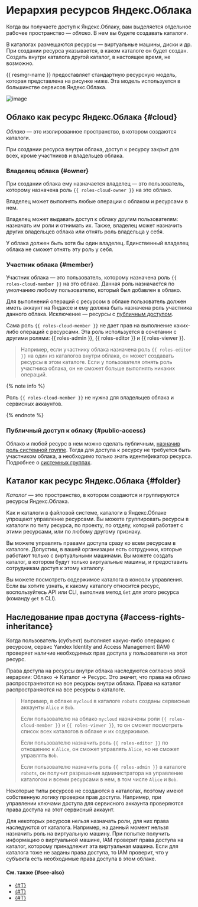 # Иерархия ресурсов Яндекс.Облака

Когда вы получаете доступ к Яндекс.Облаку, вам выделяется отдельное рабочее пространство — _облако_. В нем вы будете создавать каталоги.

В каталогах размещаются ресурсы — виртуальные машины, диски и др. При создании ресурса указывается, в каком каталоге он будет создан. Создать внутри каталога другой каталог, в настоящее время, не возможно.

{{ resmgr-name }} предоставляет стандартную ресурсную модель, которая представлена на рисунке ниже. Эта модель используется в большинстве сервисов Яндекс.Облака.

![image](../../_assets/resource-structure.png)

## Облако как ресурс Яндекс.Облака {#cloud}

_Облако_ — это изолированное пространство, в котором создаются каталоги. 

При создании ресурса внутри облака, доступ к ресурсу закрыт для всех, кроме участников и владельцев облака.

### Владелец облака {#owner}

При создании облака ему назначается владелец — это пользователь, которому назначена роль `{{ roles-cloud-owner }}` на это облако.

Владелец может выполнять любые операции с облаком и ресурсами в нем.

Владелец может выдавать доступ к облаку другим пользователям: назначать им роли и отнимать их. Также, владелец может назначить других владельцев облака или отнять роль владельца у себя.

У облака должен быть хотя бы один владелец. Единственный владелец облака не сможет отнять эту роль у себя.

### Участник облака {#member}

Участник облака — это пользователь, которому назначена роль `{{ roles-cloud-member }}` на это облако. Данная роль назначается по умолчанию любому пользователю, который был добавлен в облако.

Для выполнений операций с ресурсом в облаке пользователь должен иметь аккаунт на Яндаксе и ему должна быть назначена роль участника данного облака. Исключение — ресурсы с [публичным доступом](#public-access).

Сама роль `{{ roles-cloud-member }}` не дает прав на выполнение каких-либо операций с ресурсами. Эта роль используется в сочетании с другими ролями: {{ roles-admin }}, {{ roles-editor }} и {{ roles-viewer }}.

> Например, если участнику облака назначена роль `{{ roles-editor }}` на один из каталогов внутри облака, он может создавать ресурсы в этом каталоге. Если у пользователя отнять роль участника облака, он не сможет больше выполнять никаких операций.

{% note info %}

Роль `{{ roles-cloud-member }}` не нужна для владельцев облака и сервисных аккаунтов.

{% endnote %}

### Публичный доступ к облаку {#public-access}

Облако и любой ресурс в нем можно сделать публичным, [назначив роль системной группе](../../iam/operations/roles/grant.md#access-to-all). Тогда для доступа к ресурсу не требуется быть участником облака, а необходимо только знать идентификатор ресурса. Подробнее о [системных группах](../../iam/concepts/access-control/system-group.md).

## Каталог как ресурс Яндекс.Облака {#folder}

_Каталог_ — это пространство, в котором создаются и группируются ресурсы Яндекс.Облака.

Как и каталоги в файловой системе, каталоги в Яндекс.Облаке упрощают управление ресурсами. Вы можете группировать ресурсы в каталоги по типу ресурса, по проекту, по отделу, который работает с этими ресурсами, или по любому другому признаку.

Вы можете управлять правами доступа сразу ко всем ресурсам в каталоге. Допустим, в вашей организации есть сотрудники, которые работают только с виртуальными машинами. Вы можете создать каталог, в котором будут только виртуальные машины, и предоставить сотрудникам доступ к этому каталогу.

Вы можете посмотреть содержимое каталога в консоли управления. Если вы хотите узнать, к какому каталогу относится ресурс, воспользуйтесь API или CLI, выполнив метод `Get` для этого ресурса (команду `get` в CLI).


## Наследование прав доступа {#access-rights-inheritance}

Когда пользователь (субъект) выполняет какую-либо операцию с ресурсом, сервис Yandex Identity and Access Management (IAM) проверяет наличие необходимых прав доступа у пользователя на этот ресурс.

Права доступа на ресурсы внутри облака наследуются согласно этой иерархии: Облако → Каталог → Ресурс.
Это значит, что права на облако распространяются на все ресурсы внутри облака. Права на каталог распространяются на все ресурсы в каталоге. 

> Например, в облаке `mycloud` в каталоге `robots` созданы сервисные аккаунты `Alice` и `Bob`.
>
> Если пользователю на облако `mycloud` назначены роли `{{ roles-cloud-member }}` и `{{ roles-viewer }}`, то он сможет посмотреть список всех каталогов в облаке и их содержимое.
>
> Если пользователю назначить роль `{{ roles-editor }}` по отношению к `Alice`, он сможет управлять `Alice`, но не сможет управлять `Bob`.
>
> Если пользователю назначить роль `{{ roles-admin }}` в каталоге `robots`, он получит разрешения администратора на управление каталогом и всеми ресурсами в нем, в том числе `Alice` и `Bob`.

Некоторые типы ресурсов не создаются в каталогах, поэтому имеют собственную логику проверки прав доступа. Например, при управлении ключами доступа для сервисного аккаунта проверяются права доступа на этот сервисный аккаунт.

Для некоторых ресурсов нельзя назначать роли, для них права наследуются от каталога. Например, на данный момент нельзя назначить роль на виртуальную машину. При попытке получить информацию о виртуальной машине, IAM проверит права доступа на каталог, которому принадлежит эта виртуальная машина. Если для каталога тоже не заданы права доступа, то IAM проверит, что у субъекта есть необходимые права доступа в этом облаке.

#### См. также {#see-also}

- [{#T}](../operations/cloud/set-access-bindings.md)
- [{#T}](../operations/folder/create.md)
- [{#T}](../operations/folder/set-access-bindings.md)
